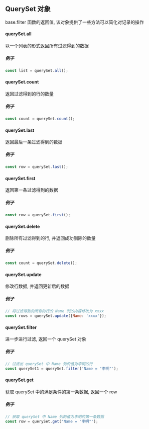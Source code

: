 ## QuerySet 对象

base.filter 函数的返回值, 该对象提供了一些方法可以简化对记录的操作

#### querySet.all

以一个列表的形式返回所有过滤得到的数据

##### 例子

```javascript
const list = querySet.all();
```

#### querySet.count

返回过滤得到的行的数量

##### 例子

```javascript
const count = querySet.count();
```

#### querySet.last

返回最后一条过滤得到的数据

##### 例子

```javascript
const row = querySet.last();
```

#### querySet.first

返回第一条过滤得到的数据

##### 例子

```javascript
const row = querySet.first();
```

#### querySet.delete

删除所有过滤得到的行, 并返回成功删除的数量

##### 例子

```javascript
const count = querySet.delete();
```

#### querySet.update

修改行数据, 并返回更新后的数据

##### 例子

```javascript
// 将过滤得到的所有的行的 Name 列的内容修改为 xxxx
const rows = querySet.update({Name: 'xxxx'});
```

#### querySet.filter

进一步进行过滤, 返回一个 querySet 对象

##### 例子

```javascript
// 过滤出 querySet 中 Name 列的值为李明的行
const querySet1 = querySet.filter('Name = "李明"');
```

#### querySet.get

获取 querySet 中的满足条件的第一条数据, 返回一个 row

##### 例子

```javascript
// 获取 querySet 中 Name 列的值为李明的第一条数据
const row = querySet.get('Name = "李明"');
```